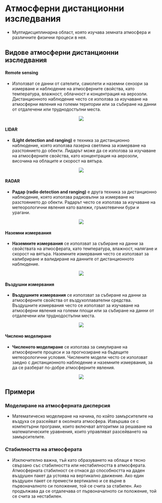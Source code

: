 # Атмосферни дистанционни изследвания
- Mултидисциплинарна област, която изучава земната атмосфера и различните физични процеси в нея. 


## **Видове атмосферни дистанционни изследвания**

#### Remote sensing
- Използват се данни от сателити, самолети и наземни сензори за измерване и наблюдение на атмосферните свойства, като температура, влажност, облачност и концентрация на аерозоли. Дистанционното наблюдение често се използва за изучаване на атмосферни явления на големи територии или за събиране на данни от отдалечени или труднодостъпни места.
<p align="center">
  <img src="https://cdn1.byjus.com/wp-content/uploads/2023/03/Remote-Sensing.png" />
</p>


#### LIDAR
-  **(Light detection and ranging)** е техника за дистанционно наблюдение, която използва лазерна светлина за измерване на разстоянието до обекти. Лидарът може да се използва за изучаване на атмосферните свойства, като концентрация на аерозоли, височина на облаците и скорост на вятъра.

<p align="center">
  <img src="https://images.fineartamerica.com/images-medium-large-5/lidar-laser-atmospheric-research-patrick-landmannscience-photo-library.jpg" />
</p>

  #### RADAR
 - **Радар (radio detection and ranging)** е друга техника за дистанционно наблюдение, която използва радиовълни за измерване на разстоянието до обекти. Радарът често се използва за изучаване на метеорологични явления като валежи, гръмотевични бури и урагани.

<p align="center">
  <img src="https://www.eol.ucar.edu/sites/default/files/files_live/private/DSC00758.JPG " />
</p>

#### Наземни измервания
- **Наземните измервания** се използват за събиране на данни за свойствата на атмосферата, като температура, влажност, налягане и скорост на вятъра. Наземните измервания често се използват за калибриране и валидиране на данните от дистанционното наблюдение.
<p align="center">
  <img src="https://www.eol.ucar.edu/sites/default/files/files_live/private/SMARTR_800.jpg" />
</p>

#### Въздушни измервания
- **Въздушните измервания** се използват за събиране на данни за атмосферните свойства от въздухоплавателни средства. Въздушните измервания често се използват за изучаване на атмосферни явления на големи площи или за събиране на данни от отдалечени или труднодостъпни места.
<p align="center">
  <img src="https://qtxasset.com/files/sensorsmag/nodes/2016/22743/FIG_1a.png" />
</p>

#### Числено моделиране
- **Численото моделиране** се използва за симулиране на атмосферните процеси и за прогнозиране на бъдещите метеорологични условия. Числените модели често се използват заедно с дистанционното наблюдение и наземните измервания, за да се разберат по-добре атмосферните явления.
<p align="center">
  <img src="https://www.atmos.colostate.edu/images/tool_model.png" />
</p>

## Примери 

### Mоделиране на атмосферната дисперсия
- Mатематическо моделиране на начина, по който замърсителите на въздуха се разсейват в околната атмосфера. Извършва се с компютърни програми, които включват алгоритми за решаване на математическите уравнения, които управляват разсейването на замърсителите.

### Cтабилността на атмосферата
- Изключително важна, тъй като образуването на облаци е тясно свързано със стабилността или нестабилността в атмосферата. Атмосферната стабилност се отнася до способността на даден въздушен пакет да устоява на вертикално движение. Ако един въздушен пакет се премести вертикално и се върне в първоначалното си положение, той се счита за стабилен. Ако продължава да се отдалечава от първоначалното си положение, той се счита за нестабилен.
